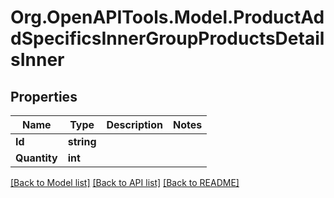 # Org.OpenAPITools.Model.ProductAddSpecificsInnerGroupProductsDetailsInner

## Properties

Name | Type | Description | Notes
------------ | ------------- | ------------- | -------------
**Id** | **string** |  | 
**Quantity** | **int** |  | 

[[Back to Model list]](../README.md#documentation-for-models) [[Back to API list]](../README.md#documentation-for-api-endpoints) [[Back to README]](../README.md)

